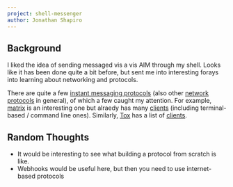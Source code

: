 ```yaml
---
project: shell-messenger
author: Jonathan Shapiro
---
```


## Background
I liked the idea of sending messaged vis a vis AIM through my shell. Looks like it has been done quite a bit before, but sent me into interesting forays into learning about networking and protocols.

There are quite a few [instant messaging protocols](https://en.wikipedia.org/wiki/Comparison_of_instant_messaging_protocols) (also other [network protocols](https://en.wikipedia.org/wiki/Lists_of_network_protocols) in general), of which a few caught my attention. For example, [matrix](https://matrix.org/) is an interesting one but alraedy has many [clients](https://matrix.org/clients) (including terminal-based / command line ones). Similarly, [Tox](https://toktok.ltd/index.html) has a list of [clients](https://toktok.ltd/integrations.html).

## Random Thoughts
* It would be interesting to see what building a protocol from scratch is like.
* Webhooks would be useful here, but then you need to use internet-based protocols
